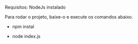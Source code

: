 Requisitos: NodeJs instalado

Para rodar o projeto, baixe-o e execute os comandos abaixo.

- npm instal

- node index.js
